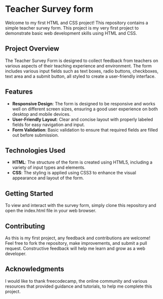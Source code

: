 # Teacher Survey form
Welcome to my first HTML and CSS project! This repository contains a simple teacher survey form. This project is my very first project to demonstrate basic web development skills using HTML and CSS.

## Project Overview
The Teacher Survey Form is designed to collect feedback from teachers on various aspects of their teaching experience and environment. The form includes various input fields such as text boxes, radio buttons, checkboxes, text area and a submit button, all styled to create a user-friendly interface.

## Features
- **Responsive Design**: The form is designed to be responsive and works well on different screen sizes, ensuring a good user experience on both desktop and mobile devices.
- **User-Friendly Layout**: Clear and concise layout with properly labeled fields for easy navigation and input.
- **Form Validation**: Basic validation to ensure that required fields are filled out before submission.

## Technologies Used
- **HTML**: The structure of the form is created using HTML5, including a variety of input types and elements.
- **CSS**: The styling is applied using CSS3 to enhance the visual appearance and layout of the form.

## Getting Started
To view and interact with the survey form, simply clone this repository and open the index.html file in your web browser.

## Contributing
As this is my first project, any feedback and contributions are welcome! Feel free to fork the repository, make improvements, and submit a pull request. Constructive feedback will help me learn and grow as a web developer.

## Acknowledgments
I would like to thank freecodecamp, the online community and various resources that provided guidance and tutorials, to help me complete this project.
